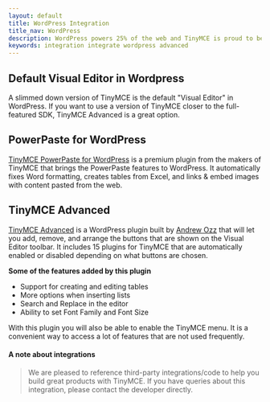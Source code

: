 ```yaml
---
layout: default
title: WordPress Integration
title_nav: WordPress
description: WordPress powers 25% of the web and TinyMCE is proud to be the default editor.
keywords: integration integrate wordpress advanced
---
```



## Default Visual Editor in Wordpress

A slimmed down version of TinyMCE is the default "Visual Editor" in WordPress. If you want to use a version of TinyMCE closer to the full-featured SDK, TinyMCE Advanced is a great option.

## PowerPaste for WordPress

[TinyMCE PowerPaste for WordPress](https://store.ephox.com/products/powerpaste/) is a premium plugin from the makers of TinyMCE that brings the PowerPaste features to WordPress. It automatically fixes Word formatting, creates tables from Excel, and links & embed images with content pasted from the web.

## TinyMCE Advanced

[TinyMCE Advanced](https://wordpress.org/plugins/tinymce-advanced/) is a WordPress plugin built by [Andrew Ozz](https://profiles.wordpress.org/azaozz/) that will let you add, remove, and arrange the buttons that are shown on the Visual Editor toolbar. It includes 15 plugins for TinyMCE that are automatically enabled or disabled depending on what buttons are chosen.

**Some of the features added by this plugin**

* Support for creating and editing tables
* More options when inserting lists
* Search and Replace in the editor
* Ability to set Font Family and Font Size

With this plugin you will also be able to enable the TinyMCE menu. It is a convenient way to access a lot of features that are not used frequently.

#### A note about integrations

> We are pleased to reference third-party integrations/code to help you build great products with TinyMCE. If you have queries about this integration, please contact the developer directly.
